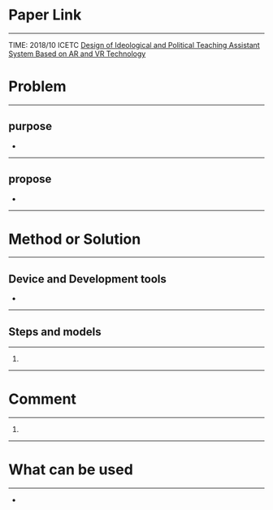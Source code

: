 # Paper Link
---

TIME: 2018/10 ICETC
[Design of Ideological and Political Teaching Assistant System Based on AR and VR Technology](https://dl.acm.org/doi/10.1145/3419635.3419699)


# Problem
---

## purpose

- 
---

## propose
- 
---

# Method or Solution
---

## Device and Development tools
- 
---

## Steps and models
---

1. 
---

# Comment
---

1. 
---

# What can be used
---

- 